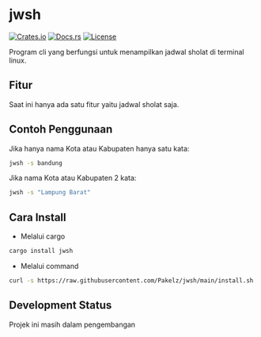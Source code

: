 # jwsh

[![Crates.io](https://img.shields.io/crates/v/jwsh)](https://crates.io/crates/jwsh)
[![Docs.rs](https://docs.rs/jwsh/badge.svg)](https://docs.rs/jwsh)
[![License](https://img.shields.io/badge/license-MIT-blue.svg)](LICENSE)

Program cli yang berfungsi untuk menampilkan jadwal sholat di terminal linux.

## Fitur
Saat ini hanya ada satu fitur yaitu jadwal sholat saja.

## Contoh Penggunaan
Jika hanya nama Kota atau Kabupaten hanya satu kata:
```sh
jwsh -s bandung
```

Jika nama Kota atau Kabupaten 2 kata:
```sh
jwsh -s "Lampung Barat"
```

## Cara Install

- Melalui cargo
```sh
cargo install jwsh
```

- Melalui command
```sh
curl -s https://raw.githubusercontent.com/Pakelz/jwsh/main/install.sh | bash
```

## Development Status
Projek ini masih dalam pengembangan
